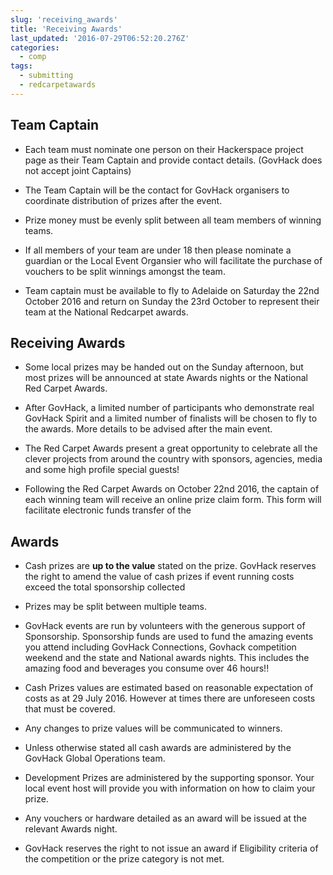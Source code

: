 ```yaml
---
slug: 'receiving_awards'
title: 'Receiving Awards'
last_updated: '2016-07-29T06:52:20.276Z'
categories:
  - comp
tags:
  - submitting
  - redcarpetawards
---
```


## Team Captain

* Each team must nominate one person on their Hackerspace project page as their Team Captain and provide contact details. (GovHack does not accept joint Captains)

* The Team Captain will be the contact for GovHack organisers to coordinate distribution of prizes after the event.

* Prize money must be evenly split between all team members of winning teams.

*  If all members of your team are under 18 then please nominate a guardian or the Local Event Organsier who will facilitate the purchase of vouchers to be split winnings amongst the team.

* Team captain must be available to fly to Adelaide on Saturday the 22nd October 2016 and return on Sunday the 23rd October to represent their team at the National Redcarpet awards.

## Receiving Awards

* Some local prizes may be handed out on the Sunday afternoon, but most prizes will be announced at state Awards nights or the National Red Carpet Awards. 

* After GovHack, a limited number of  participants who demonstrate real GovHack Spirit and a limited number of finalists will be chosen to fly to the awards. More details to be advised after the main event.

* The Red Carpet Awards present a great opportunity to celebrate all the clever projects from around the country with sponsors, agencies, media and some high profile special guests!

* Following the Red Carpet Awards on October 22nd 2016, the captain of each winning team will receive an online prize claim form. This form will facilitate electronic funds transfer of the 

## Awards

*  Cash prizes are **up to the value** stated on the prize. GovHack reserves the right to amend the value of cash prizes if event running costs exceed the total sponsorship collected

* Prizes may be split between multiple teams.

* GovHack events are run by volunteers with the generous support of  Sponsorship.  Sponsorship funds are used to fund the amazing events you attend including GovHack Connections, Govhack competition weekend and the state and National awards nights.  This includes the amazing food and beverages you consume over 46 hours!!

* Cash Prizes values are estimated based on reasonable expectation of costs  as at 29 July 2016. However at times there are unforeseen costs that must be covered.

* Any changes to prize values will be communicated to winners.

* Unless otherwise stated all cash awards are administered by the GovHack Global Operations team.

* Development Prizes are administered by the supporting sponsor. Your local event host will provide you with information on how to claim your prize.

* Any vouchers or hardware detailed as an award will be issued at the  relevant Awards night.

* GovHack reserves the right to not issue an award if Eligibility criteria of the competition or the prize category is not met.



